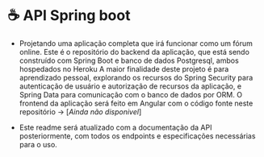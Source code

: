 # ☕ API Spring boot

* Projetando uma aplicação completa que irá funcionar como um fórum online. Este é o repositório do backend da aplicação, que está sendo construído com Spring Boot e banco de dados Postgresql, ambos hospedados no Heroku
A maior finalidade deste projeto é para aprendizado pessoal, explorando os recursos do Spring Security para autenticação de usuário e autorização de recursos da aplicação, e Spring Data para comunicação com o banco de dados por ORM.
O frontend da aplicação será feito em Angular com o código fonte neste repositório -> [_Ainda não disponivel_]

* Este readme será atualizado com a documentação da API posteriormente, com todos os endpoints e especificações necessárias para o uso.
